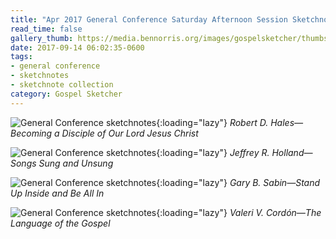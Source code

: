 ```yaml
---
title: "Apr 2017 General Conference Saturday Afternoon Session Sketchnotes"
read_time: false
gallery_thumb: https://media.bennorris.org/images/gospelsketcher/thumbs/apr-17-2-hales.jpg
date: 2017-09-14 06:02:35-0600
tags:
- general conference
- sketchnotes
- sketchnote collection
category: Gospel Sketcher
---
```


![General Conference sketchnotes](https://media.bennorris.org/images/gospelsketcher/general-conference/apr-2017/apr-17-2-hales.jpg){:loading="lazy"}
_Robert D. Hales—Becoming a Disciple of Our Lord Jesus Christ_

![General Conference sketchnotes](https://media.bennorris.org/images/gospelsketcher/general-conference/apr-2017/apr-17-2-holland.jpg){:loading="lazy"}
_Jeffrey R. Holland—Songs Sung and Unsung_

![General Conference sketchnotes](https://media.bennorris.org/images/gospelsketcher/general-conference/apr-2017/apr-17-2-sabin.jpg){:loading="lazy"}
_Gary B. Sabin—Stand Up Inside and Be All In_

![General Conference sketchnotes](https://media.bennorris.org/images/gospelsketcher/general-conference/apr-2017/apr-17-2-cordon.jpg){:loading="lazy"}
_Valeri V. Cordón—The Language of the Gospel_
